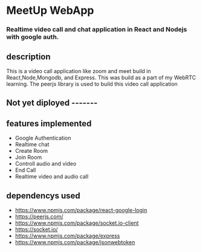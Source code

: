 # MeetUp WebApp
### Realtime video call and chat application in React and Nodejs with google auth.

## description
<p>This is a video call application like zoom and meet build in React,Node,Mongodb, and Express. This was build as a part of my WebRTC learning. The peerjs library is used to build this video call application</p>

## Not yet diployed -------

## features implemented
- Google Authentication
- Realtime chat
- Create Room
- Join Room
- Controll audio and video
- End Call
- Realtime video and audio call

## dependencys used
- https://www.npmjs.com/package/react-google-login
- https://peerjs.com/
- https://www.npmjs.com/package/socket.io-client
- https://socket.io/
- https://www.npmjs.com/package/express
- https://www.npmjs.com/package/jsonwebtoken
